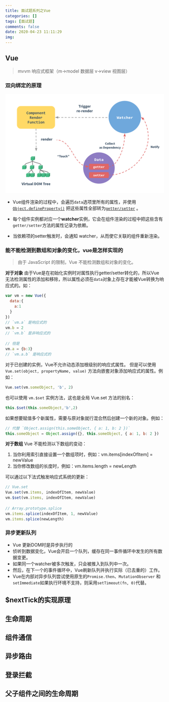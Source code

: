 ```yaml
---
title: 面试题系列之Vue
categories: []
tags: [面试题]
comments: false
date: 2020-04-23 11:11:29
img:
---
```

## Vue

> mvvm 响应式框架（m->model 数据层 v->view 视图层）

### 双向绑定的原理

![img](/images/vue_data.png)

* Vue组件渲染的过程中，会遍历`data`选项里所有的属性，并使用 [`Object.defineProperty()`](https://developer.mozilla.org/zh-CN/docs/Web/JavaScript/Reference/Global_Objects/Object/defineProperty) 把这些属性全部转为[`getter/setter`](https://developer.mozilla.org/zh-CN/docs/Web/JavaScript/Guide/Working_with_Objects#%E5%AE%9A%E4%B9%89_getters_%E4%B8%8E_setters) 。

* 每个组件实例都对应一个**watcher**实例，它会在组件渲染的过程中把这些含有`getter/setter`方法的属性记录为依赖。

* 当依赖项的setter触发时，会通知 watcher，从而使它关联的组件重新渲染。

### 能不能检测到数组和对象的变化，vue是怎样实现的

>由于 JavaScript 的限制，Vue 不能检测数组和对象的变化。

**对于对象**
由于Vue是在初始化实例时对属性执行getter/setter转化的，所以Vue 无法检测属性的添加和移除，所以属性必须在`data`对象上存在才能被Vue转换为响应式的。如：

``` js
var vm = new Vue({
  data:{
    a:1
  }
})
// `vm.a` 是响应式的
vm.b = 2
// `vm.b` 是非响应式的

// 但是
vm.a = {b:3}
// `vm.a.b` 是响应式的
```

对于已创建的实例，Vue不允许动态添加根级别的响应式属性。
但是可以使用 `Vue.set(object, propertyName, value)` 方法向嵌套对象添加响应式的属性。例如：

``` js
Vue.set(vm.someObject, 'b', 2)
```

也可以使用 `vm.$set` 实例方法，这也是全局 Vue.set 方法的别名：

``` js
this.$set(this.someObject,'b',2)
```

如果想要赋值多个新属性，需要与原对象就行混合然后创建一个新的对象。例如：

``` js
// 代替 `Object.assign(this.someObject, { a: 1, b: 2 })`
this.someObject = Object.assign({}, this.someObject, { a: 1, b: 2 })
```

**对于数组**
Vue 不能检测以下数组的变动：

1. 当你利用索引直接设置一个数组项时，例如：vm.items[indexOfItem] = newValue
2. 当你修改数组的长度时，例如：vm.items.length = newLength

可以通过以下法式触发响应式系统的更新：

``` js
// Vue.set
Vue.set(vm.items, indexOfItem, newValue)
vm.$set(vm.items, indexOfItem, newValue)

// Array.prototype.splice
vm.items.splice(indexOfItem, 1, newValue)
vm.items.splice(newLength)
```

### 异步更新队列

* Vue 更新DOM时是异步执行的
* 侦听到数据变化，Vue会开启一个队列，缓存在同一事件循环中发生的所有数据变更。
* 如果同一个watcher被多次触发，只会被推入到队列中一次。
* 然后，在下一个的事件循环中，Vue刷新队列并执行实际（已去重的）工作。
* Vue在内部对异步队列尝试使用原生的`Promise.then`、`MutationObserver` 和 `setImmediate`如果执行环境不支持，则采用`setTimeout(fn, 0)`代替。

## $nextTick的实现原理

## 生命周期

## 组件通信

## 异步路由

## 登录拦截

## 父子组件之间的生命周期
